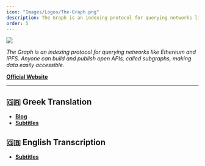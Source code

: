 ```yaml
---
icon: "Images/Logos/The-Graph.png"
description: The Graph is an indexing protocol for querying networks like Ethereum and IPFS. Anyone can build and publish open APIs, called subgraphs, making data easily accessible.
order: 5
---
```


![](../Images/Covers/The-Graph.png)

_The Graph is an indexing protocol for querying networks like Ethereum and IPFS. Anyone can build and publish open APIs, called subgraphs, making data easily accessible._

[**Official Website**](https://thegraph.com/en/)

---

## 🇬🇷 Greek Translation

- [**Blog**](https://thegraphgr.substack.com/)
- [**Subtitles**](https://gist.github.com/Xk9eboF6/fd0da262bf368f6d69008aead50e6088)

## 🇬🇧 English Transcription

- [**Subtitles**](https://gist.github.com/Xk9eboF6/638f5e227c6315bfc3ef52d9f15b6720)
